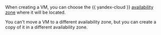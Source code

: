 When creating a VM, you can choose the {{ yandex-cloud }} [availability zone](../../overview/concepts/geo-scope.md) where it will be located.

You can't move a VM to a different availability zone, but you can create a copy of it in a different availability zone.
